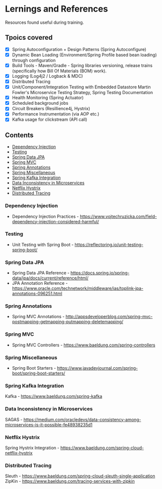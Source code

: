 # Lernings and References
Resources found useful during training.

## Tpoics covered
- [x] Spring Autoconfiguration + Design Patterns (Spring Autoconfigure)
- [x] Dynamic Bean Loading (Environment/Spring Profile based bean loading) through configuration
- [x] Build Tools - Maven/Gradle - Spring libraries versioning, release trains (specifically how Bill Of Materials (BOM) work).
- [x] Logging (Log4j2 / Logback & MDC)
- [x] Distributed Tracing
- [x] Unit/Component/Integration Testing with Embedded Datastore Martin Fowler's Microservice Testing Strategy, Spring Testing Documentation
- [x] Health Monitoring (Spring Actuator)
- [x] Scheduled background jobs
- [x] Circuit Breakers (Resillience4j, Hystrix)
- [x] Performance Instrumentation (via AOP etc.)
- [x] Kafka usage for clickstream (API call)

## Contents
- [Dependency Injection](#dependency-injection)
- [Testing](#testing)
- [Spring Data JPA](#spring-data-jpa)
- [Spring MVC](#spring-mvc)
- [Spring Annotations](#spring-annotations)
- [Spring Miscellaneous](#spring-miscellaneous)
- [Spring Kafka Integration](#spring-kafka-integration)
- [Data Inconsistency in Microservices](#data-inconsistency-in-microservices)
- [Netflix Hystrix](#netflix-hystrix)
- [Distributed Tracing](#distributed-tracing)

### Dependency Injection
- Dependency Injection Practices - https://www.vojtechruzicka.com/field-dependency-injection-considered-harmful/

### Testing
- Unit Testing with Spring Boot - https://reflectoring.io/unit-testing-spring-boot/

### Spring Data JPA
- Spring Data JPA Reference - https://docs.spring.io/spring-data/jpa/docs/current/reference/html/
- JPA Annotation Reference - https://www.oracle.com/technetwork/middleware/ias/toplink-jpa-annotations-096251.html

### Spring Annotations
- Spring MVC Annotations - http://appsdeveloperblog.com/spring-mvc-postmapping-getmapping-putmapping-deletemapping/

### Spring MVC
- Spring MVC Controllers - https://www.baeldung.com/spring-controllers

### Spring Miscellaneous
- Spring Boot Starters - https://www.javadevjournal.com/spring-boot/spring-boot-starters/

### Spring Kafka Integration
Kafka - https://www.baeldung.com/spring-kafka

### Data Inconsistency in Microservices
SAGAS - https://medium.com/oracledevs/data-consistency-among-microservices-is-it-possible-fe48938235d1

### Netflix Hystrix
Spring Hystrix Integration - https://www.baeldung.com/spring-cloud-netflix-hystrix

### Distributed Tracing
Sleuth - https://www.baeldung.com/spring-cloud-sleuth-single-application
ZipKin - https://www.baeldung.com/tracing-services-with-zipkin
